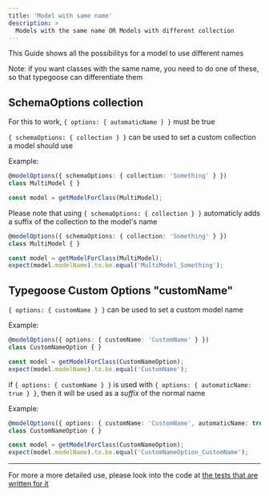 ```yaml
---
title: 'Model with same name'
description: >
  Models with the same name OR Models with different collection
---
```


This Guide shows all the possibilitys for a model to use different names

Note: if you want classes with the same name, you need to do one of these, so that typegoose can differentiate them

## SchemaOptions collection

For this to work, `{ options: { automaticName } }` must be true

`{ schemaOptions: { collection } }` can be used to set a custom collection a model should use

Example:

```ts
@modelOptions({ schemaOptions: { collection: 'Something' } })
class MultiModel { }

const model = getModelForClass(MultiModel);
```

Please note that using `{ schemaOptions: { collection } }` automaticly adds a suffix of the collection to the model's name

```ts
@modelOptions({ schemaOptions: { collection: 'Something' } })
class MultiModel { }

const model = getModelForClass(MultiModel);
expect(model.modelName).to.be.equal('MultiModel_Something');
```

## Typegoose Custom Options "customName"

`{ options: { customName } }` can be used to set a custom model name

Example:

```ts
@modelOptions({ options: { customName: 'CustomName' } })
class CustomNameOption { }

const model = getModelForClass(CustomNameOption);
expect(model.modelName).to.be.equal('CustomName');
```

if `{ options: { customName } }` is used with `{ options: { automaticName: true } }`, then it will be used as a *suffix* of the normal name

Example:

```ts
@modelOptions({ options: { customName: 'CustomName', automaticName: true } })
class CustomNameOption { }

const model = getModelForClass(CustomNameOption);
expect(model.modelName).to.be.equal('CustomNameOption_CustomName');
```

---

For more a more detailed use, please look into the code at [the tests that are written for it](https://github.com/typegoose/typegoose/blob/r6/master/test/tests/customName.test.ts)
